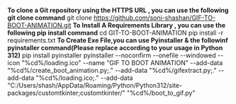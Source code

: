 __To clone a Git repository using the HTTPS URL , you can use the following git clone command__
git clone https://github.com/soni-shashan/GIF-TO-BOOT-ANIMATION.git
__To Install A Requirements Library , you can use the following pip install command__
cd GIT-TO-BOOT-ANIMATION
pip install -r requirements.txt
__To Create Exe File,you can use Pyinstaller & the followinf pyinstaller command(Please replace according to your usage in Python 312)__
pip install pyinstaller
pyinstaller --noconfirm --onefile --windowed --icon "%cd%/loading.ico" --name "GIF TO BOOT ANIMATION" --add-data "%cd%/create_boot_animation.py;." --add-data "%cd%/gifextract.py;." --add-data "%cd%/loading.ico;." --add-data "C:/Users/shash/AppData/Roaming/Python/Python312/site-packages/customtkinter;customtkinter/"  "%cd%/boot_to_gif.py"

